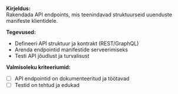 **Kirjeldus:**  
Rakendada API endpoints, mis teenindavad struktuurseid uuenduste manifeste klientidele.

**Tegevused:**  
- Defineeri API struktuur ja kontrakt (REST/GraphQL)  
- Arenda endpointid manifestide serveerimiseks  
- Testi API jõudlust ja turvalisust  

**Valmisoleku kriteeriumid:**  
- [ ] API endpointid on dokumenteeritud ja töötavad  
- [ ] Testid on tehtud ja edukad
